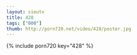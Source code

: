 ```yaml
--- 
layout: sieutv
title: 428
tags: ["000"]
thumb: http://porn720.net/video/428/poster.jpg
---
```

{% include porn720 key="428" %} 
